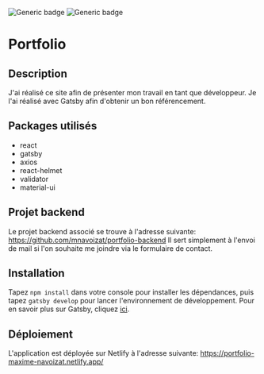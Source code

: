 ![Generic badge](https://img.shields.io/github/last-commit/google/skia.svg) ![Generic badge](https://img.shields.io/github/repo-size/badges/shields.svg)

# Portfolio
## Description
J'ai réalisé ce site afin de présenter mon travail en tant que développeur. Je l'ai réalisé avec Gatsby afin d'obtenir un bon référencement.

## Packages utilisés
- react
- gatsby
- axios
- react-helmet
- validator
- material-ui

## Projet backend
Le projet backend associé se trouve à l'adresse suivante: https://github.com/mnavoizat/portfolio-backend
Il sert simplement à l'envoi de mail si l'on souhaite me joindre via le formulaire de contact.

## Installation
Tapez ```npm install``` dans votre console pour installer les dépendances, puis tapez ```gatsby develop``` pour lancer l'environnement de développement. Pour en savoir plus sur Gatsby, cliquez [ici](https://www.gatsbyjs.com/docs/tutorial/).

## Déploiement
L'application est déployée sur Netlify à l'adresse suivante: https://portfolio-maxime-navoizat.netlify.app/
